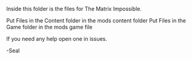 Inside this folder is the files for The Matrix Impossible.


Put Files in the Content folder in the mods content folder
Put Files in the Game folder in the mods game file


If you need any help open one in issues.


-Seal 
